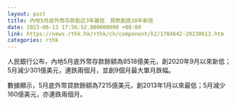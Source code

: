 ```yaml
---
layout: post
title: 內地5月底外幣存款創近3年最低　貸款創逾10年新低
date: 2023-06-13 17:56:52.000000000 +08:00
link: https://news.rthk.hk/rthk/ch/component/k2/1704642-20230613.htm
categories: rthk
---
```


人民銀行公布，內地5月底外幣存款餘額為8518億美元，創2020年9月以來新低；5月減少301億美元，連跌兩個月，並創9個月最大單月跌幅。

數據顯示，5月底外幣貸款餘額為7215億美元，創2013年1月以來最低；5月減少160億美元，亦連跌兩個月。

